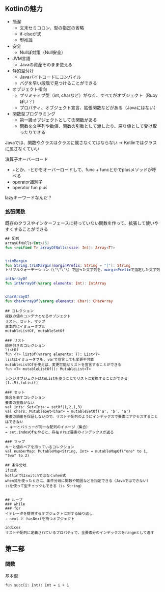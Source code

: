 ## Kotlinの魅力
* 簡潔
    * 文末セミコロン、型の指定の省略
    * if-elseが式
    * 型推論
* 安全
    * Nullぽ対策（Null安全）
* JVM言語
    * Javaの資産そのまま使える
* 静的型付け
    * Javaバイトコードにコンパイル
    * バグを早い段階で見つけることができる
* オブジェクト指向
    * プリミティブ型（int, charなど）がなく、すべてがオブジェクト（Rubyぽい？）
    * プロパティ、オブジェクト宣言、拡張関数などがある（Javaにはない）
* 関数型プログラミング
    * 第一級オブジェクトとしての関数がある
    * 関数を文字列や数値、関数の引数として渡したり、戻り値として受け取ったりできる

Javaでは、関数やクラスはクラスに属さなくてはならない
→ Kotlinではクラスに属さなくていい

演算子オーバーロード
* +とか、-とかをオーバーロードして、func + funcとかでplusメソッドが呼べる
* operator識別子
* operator fun plus

lazyキーワードなんだ？

### 拡張関数
既存のクラスやインターフェースに持っていない関数を作って、拡張して使いやすくすることができる


```kotlin
## 配列
arrayOfNulls<Int>(5)
fun <reified T> arrayOfNulls(size: Int): Array<T?>


trimMargin
fun String.trimMargin(marginPrefix: String = "|"): String
トリプルクォーテーション（\"\"\"\）で囲った文字列を、marginPrefixで指定した文字列（目印）以外を文字列として出力

intArrayOf
fun intArrayOf(vararg elements: Int): IntArray


charArrayOf
fun charArrayOf(vararg elements: Char): CharArray
```

```
## コレクション
複数の値のコンテナとなるオブジェクト
リスト、セット、マップ
基本的にイミュータブル
mutableListOf, mutableSetOf

### リスト
順序付きのコレクション
listOf
fun <T> listOf(vararg elements: T): List<T>
listはイミュータブル, varで宣言しても変更不可能
mutableListOfを使えば、変更可能なリストを宣言することができる
fun <T> mutableListOf(): MutableList<T>

レンジオブジェクトはtoListを使うことでリストに変換することができる
(1..5).toList()

### セット
集合を表すコレクション
要素の重複がない
val ints: Set<Int> = setOf(1,2,1,3)
val chars: MutableSet<Char> = mutableSetOf('a', 'b', 'a')
要素の順番を保証しないので、リストや配列のようにインデックスで要素にアクセスすることはできない
→ キーとバリューが同一な配列のイメージ（集合）
→ set.indexOfをやると、存在すれば要素のインデックスが返る

### マップ
キーと値のペアを持っているコレクション
val numberMap: MutableMap<String, Int> = mutableMapOf("one" to 1, "two" to 2)

## 条件分岐
ifは式
kotlinではswitchではなくwhen式
when式を使ったときに、条件分岐に関数や範囲などを指定できる（Javaではできない）
isを使って型チェックもできる（is String）


## ループ
### while
### for
イテレータを提供するオブジェクトに対する繰り返し
→ next と hasNextを持つオブジェクト

indices
リストや配列に定義されているプロパティで、全要素分のインデックスをrangeとして返す
```

## 第二部
### 関数

基本型
```
fun succ(i: Int): Int = i + 1
```
